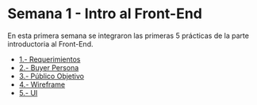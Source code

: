 
# Semana 1 - Intro al Front-End

En esta primera semana se integraron las primeras 5 prácticas de la parte introductoria al Front-End.

- [1.- Requerimientos](https://github.com/jluissolorio/Front-End-TrainingMission/blob/main/Semana%201/Requerimientos.pdf)
- [2.- Buyer Persona](https://github.com/jluissolorio/Front-End-TrainingMission/blob/main/Semana%201/BuyerPersona.pdf)
- [3.- Público Objetivo](https://github.com/jluissolorio/Front-End-TrainingMission/blob/main/Semana%201/Target%20Audience%20Template%20(1).jpg)
- [4.- Wireframe](https://github.com/jluissolorio/Front-End-TrainingMission/blob/main/Semana%201/UI_Training.pdf)
- [5.- UI](https://github.com/jluissolorio/Front-End-TrainingMission/blob/main/Semana%201/Website%20Wireframing.jpg)
